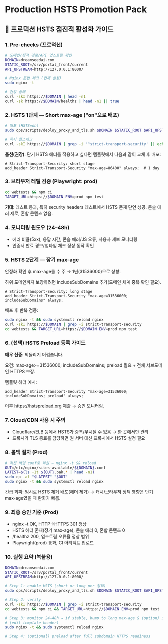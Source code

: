 # Production HSTS Promotion Pack

## 🚀 프로덕션 HSTS 점진적 활성화 가이드

### 1. Pre-checks (프로덕션)
```bash
# 도메인/정적 경로/API 업스트림 확인
DOMAIN=dreamseedai.com
STATIC_ROOT=/srv/portal_front/current
API_UPSTREAM=http://127.0.0.1:8000/

# Nginx 문법 체크 (현재 설정)
sudo nginx -t

# 건강 상태
curl -skI https://$DOMAIN | head -n1
curl -sk https://$DOMAIN/healthz | head -n1 || true
```

### 2. HSTS 1단계 — Short max-age ("on"으로 배포)
```bash
# 배포 (HSTS=on)
sudo ops/scripts/deploy_proxy_and_tls.sh $DOMAIN $STATIC_ROOT $API_UPSTREAM on

# 즉시 헬스체크
curl -skI https://$DOMAIN | grep -i '^strict-transport-security' || echo "(HSTS header missing)"
```

**옵션(권장)**: 단기 HSTS 헤더를 적용하고 싶다면 템플릿에서 다음과 같이 교체 후 배포:
```nginx
# Strict-Transport-Security: short stage
add_header Strict-Transport-Security "max-age=86400" always;  # 1 day
```

### 3. 브라우저 레벨 검증 (Playwright: prod)
```bash
cd webtests && npm ci
TARGET_URL=https://$DOMAIN ENV=prod npm test
```

**기대**: 테스트 통과, 특히 security headers 테스트에서 HSTS 존재 단언 성공.
콘솔 에러 제로, 혼합 콘텐츠 없음.

### 4. 모니터링 윈도우 (24–48h)
- 에러 비율(5xx), 응답 시간, 콘솔 에러/JS 오류, 사용자 제보 모니터링
- 인증서 만료 경보/업타임 체크 정상 동작 확인

### 5. HSTS 2단계 — 장기 max-age
안정화 확인 후 max-age를 수 주 → 1년(31536000)으로 상향.

하위 도메인까지 보장하려면 includeSubDomains 추가(도메인 체계 중복 확인 필요).

```nginx
# Strict-Transport-Security: long stage
add_header Strict-Transport-Security "max-age=31536000; includeSubDomains" always;
```

배포 후 반복 검증:
```bash
sudo nginx -t && sudo systemctl reload nginx
curl -skI https://$DOMAIN | grep -i strict-transport-security
cd webtests && TARGET_URL=https://$DOMAIN ENV=prod npm test
```

### 6. (선택) HSTS Preload 등록 가이드
**매우 신중**: 되돌리기 어렵습니다.

요건: max-age>=31536000; includeSubDomains; preload 필요 + 전체 서브도메인 HTTPS 보장.

템플릿 헤더 예시:
```nginx
add_header Strict-Transport-Security "max-age=31536000; includeSubDomains; preload" always;
```

이후 https://hstspreload.org 제출 → 승인 모니터링.

### 7. Cloud/CDN 사용 시 주의
- Cloudflare/ELB 등에서 HSTS가 중복/무시될 수 있음 → 한 곳에서만 관리
- 프록시가 TLS 종료를 담당하면 원 서버 대신 프록시에서 HSTS 설정 필요

### 8. 롤백 절차 (Prod)
```bash
# 직전 백업 conf로 복원 → nginx -t && reload
OUT=/etc/nginx/sites-available/${DOMAIN}.conf
LATEST=$(ls -1t ${OUT}.bak.* | head -n1)
sudo cp -af "$LATEST" "$OUT"
sudo nginx -t && sudo systemctl reload nginx
```

긴급 회피: 임시로 HSTS 제거 배포(헤더 제거) → 캐시/브라우저 정책 영향은 단기 max-age였을 때 완화가 빠름.

### 9. 최종 승인 기준 (Prod)
- nginx -t OK, HTTP→HTTPS 301 정상
- HSTS 헤더 존재(장기 max-age), 콘솔 에러 0, 혼합 콘텐츠 0
- /healthz 200, 업스트림 오류율 정상 범위
- Playwright(prod) 통과, CI 아티팩트 업로드

### 10. 실행 요약 (복붙용)
```bash
DOMAIN=dreamseedai.com
STATIC_ROOT=/srv/portal_front/current
API_UPSTREAM=http://127.0.0.1:8000/

# Step 1: enable HSTS (short or long per 정책)
sudo ops/scripts/deploy_proxy_and_tls.sh $DOMAIN $STATIC_ROOT $API_UPSTREAM on

# Step 2: verify
curl -skI https://$DOMAIN | grep -i strict-transport-security
cd webtests && npm ci && TARGET_URL=https://$DOMAIN ENV=prod npm test

# Step 3: monitor 24–48h → if stable, bump to long max-age & (option) includeSubDomains
# (edit template header)
sudo nginx -t && sudo systemctl reload nginx

# Step 4: (optional) preload after full subdomain HTTPS readiness
```
